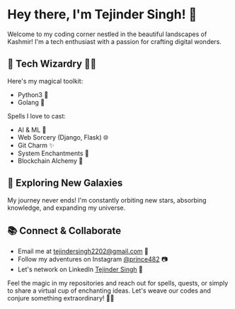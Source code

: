 # Hey there, I'm Tejinder Singh! 👋

Welcome to my coding corner nestled in the beautiful landscapes of Kashmir! I'm a tech enthusiast with a passion for crafting digital wonders.

## 🚀 Tech Wizardry 🧙‍♂️

Here's my magical toolkit:
- Python3 🐍
- Golang 🚀

Spells I love to cast:
- AI & ML 🤖
- Web Sorcery (Django, Flask) 🌐
- Git Charm ✨
- System Enchantments 🏰
- Blockchain Alchemy 💎

## 🌌 Exploring New Galaxies

My journey never ends! I'm constantly orbiting new stars, absorbing knowledge, and expanding my universe.

## 📚 Connect & Collaborate

- Email me at [tejindersingh2202@gmail.com](mailto:tejindersingh2202@gmail.com) 📧
- Follow my adventures on Instagram [@prince482](https://www.instagram.com/prince482) 📷
- Let's network on LinkedIn [Tejinder Singh](https://www.linkedin.com/in/tejinder-singh) 💼

Feel the magic in my repositories and reach out for spells, quests, or simply to share a virtual cup of enchanting ideas. Let's weave our codes and conjure something extraordinary! 🌟✨
